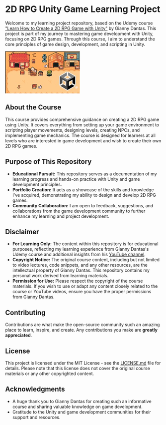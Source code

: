 # 2D RPG Unity Game Learning Project

Welcome to my learning project repository, based on the Udemy course ["Learn How to Create a 2D RPG Game with Unity"](https://www.udemy.com/course/learn-how-to-create-a-2d-rpg-game-with-unity/) by Gianny Dantas. This project is part of my journey to mastering game development with Unity, focusing on 2D RPG games. Through this course, I aim to understand the core principles of game design, development, and scripting in Unity.

![Alternativer Text](CoursePIC.jpg)

## About the Course

This course provides comprehensive guidance on creating a 2D RPG game using Unity. It covers everything from setting up your game environment to scripting player movements, designing levels, creating NPCs, and implementing game mechanics. The course is designed for learners at all levels who are interested in game development and wish to create their own 2D RPG games.

## Purpose of This Repository

- **Educational Pursuit:** This repository serves as a documentation of my learning progress and hands-on practice with Unity and game development principles.
- **Portfolio Creation:** It acts as a showcase of the skills and knowledge I've acquired, demonstrating my ability to design and develop 2D RPG games.
- **Community Collaboration:** I am open to feedback, suggestions, and collaborations from the game development community to further enhance my learning and project development.

## Disclaimer

- **For Learning Only:** The content within this repository is for educational purposes, reflecting my learning experience from Gianny Dantas's Udemy course and additional insights from his [YouTube channel](https://www.youtube.com/channel/UCvEAy4KqYvUT7VYDmAObwUA).
- **Copyright Notice:** The original course content, including but not limited to video lectures, code snippets, and any other resources, are the intellectual property of Gianny Dantas. This repository contains my personal work derived from learning materials.
- **Permission for Use:** Please respect the copyright of the course materials. If you wish to use or adapt any content closely related to the course or YouTube videos, ensure you have the proper permissions from Gianny Dantas.

## Contributing

Contributions are what make the open-source community such an amazing place to learn, inspire, and create. Any contributions you make are **greatly appreciated**.

## License

This project is licensed under the MIT License - see the [LICENSE.md](LICENSE.md) file for details. Please note that this license does not cover the original course materials or any other copyrighted content.

## Acknowledgments

- A huge thank you to Gianny Dantas for creating such an informative course and sharing valuable knowledge on game development.
- Gratitude to the Unity and game development communities for their support and resources.
